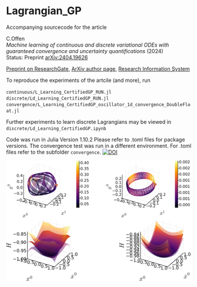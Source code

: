 # Lagrangian_GP
Accompanying sourcecode for the article

C.Offen\
*Machine learning of continuous and discrete variational ODEs with guaranteed convergence and uncertainty quantifications* (2024)\
Status: Preprint [arXiv:2404.19626](http://arxiv.org/abs/2404.19626)

[Preprint on ResearchGate](https://dx.doi.org/10.13140/RG.2.2.16171.04646),
[ArXiv author page](https://arxiv.org/a/offen_c_1.html),
[Research Information System](https://ris.uni-paderborn.de/person/85279)

To reproduce the experiments of the artcile (and more), run

`continuous/L_Learning_CertifiedGP_RUN.jl`\
`discrete/Ld_Learning_CertifiedGP_RUN.jl`\
`convergence/L_Learning_CertifiedGP_oscillator_1d_convergence_DoubleFloat.jl`

Further experiments to learn discrete Lagrangians may be viewed in\
`discrete/Ld_Learning_CertifiedGP.ipynb`

Code was run in Julia Version 1.10.2
Please refer to .toml files for package versions. The convergence test was run in a different environment. For .toml files refer to the subfolder `convergence`.
[![DOI](https://zenodo.org/badge/791395881.svg)](https://zenodo.org/doi/10.5281/zenodo.11093644)

![predicted motions with uncertainty quantification](https://github.com/Christian-Offen/Lagrangian_GP/blob/main/continuous/plots/eye_catcher1.png?raw=true "predicted motions with uncertainty quantification")
![predicted Hamiltonian to partially observed system with uncertainty quantification](https://github.com/Christian-Offen/Lagrangian_GP/blob/main/continuous/plots/eye_catcher_2.png?raw=true "predicted Hamiltonian to partially observed system with uncertainty quantification")
